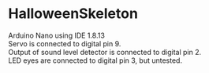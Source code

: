 # HalloweenSkeleton
Arduino Nano using IDE 1.8.13  
Servo is connected to digital pin 9.  
Output of sound level detector is connected to digital pin 2.  
LED eyes are connected to digital pin 3, but untested.
